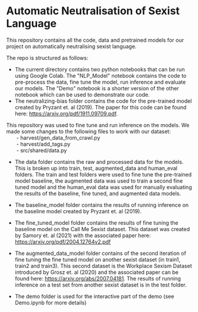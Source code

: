 # Automatic Neutralisation of Sexist Language 


This repository contains all the code, data and pretrained models for our project on automatically neutralising sexist language.  


The repo is structured as follows:
- The current directory contains two python notebooks that can be run using Google Colab. The "NLP_Model" notebook contains the code to pre-process the data, fine tune the model, run inference and evaluate our models. The "Demo" notebook is a shorter version of the other notebook which can be used to demonstrate our code. <br>
- The neutralizing-bias folder contains the code for the pre-trained model created by Pryzant et. al (2019). The paper for this code can be found here: https://arxiv.org/pdf/1911.09709.pdf. <br>

This repository was used to fine tune and run inference on the models. We made some changes to the following files to work with our dataset: <br>
&nbsp;&nbsp;&nbsp;&nbsp;&nbsp;&nbsp; - harvest/gen_data_from_crawl.py <br>
&nbsp;&nbsp;&nbsp;&nbsp;&nbsp;&nbsp; - harvest/add_tags.py <br>
&nbsp;&nbsp;&nbsp;&nbsp;&nbsp;&nbsp; - src/shared/data.py<br>
    
* The data folder contains the raw and processed data for the models. This is broken up into train, test, augmented_data and human_eval folders. The train and test folders were used to fine tune the pre-trained model baseline, the augmented data was used to train a second fine tuned model and the human_eval data was used for manually evaluating the results of the baseline, fine tuned, and augmented data models. 

* The baseline_model folder contains the results of running inference on the baseline model created by Pryzant et. al (2019). 

* The fine_tuned_model folder contains the results of fine tuning the baseline model on the Call Me Sexist dataset. This dataset was created by Samory et. al (2021) with the associated paper here: https://arxiv.org/pdf/2004.12764v2.pdf

* The augmented_data_model folder contains of the second iteration of fine tuning the fine tuned model on another sexist dataset (in train1, train2 and train3). This second dataset is the Workplace Sexism Dataset introduced by Grosz et. al (2020) and the associated paper can be found here: https://arxiv.org/abs/2007.04181. The results of running inference on a test set from another sexist dataset is in the test folder. 

* The demo folder is used for the interactive part of the demo (see Demo.ipynb for more details)

